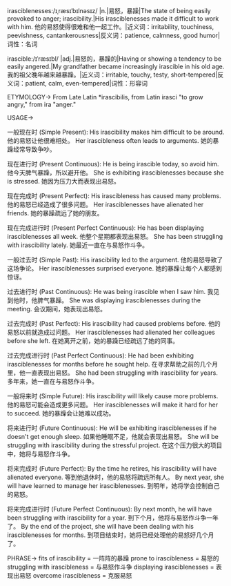 irasciblenesses:/ɪˌræsɪˈbɪlnəsɪz/
|n.|易怒，暴躁|The state of being easily provoked to anger; irascibility.|His irasciblenesses made it difficult to work with him. 他的易怒使得很难和他一起工作。|近义词：irritability, touchiness, peevishness, cantankerousness|反义词：patience, calmness, good humor|词性：名词

irascible:/ɪˈræsɪbl/
|adj.|易怒的，暴躁的|Having or showing a tendency to be easily angered.|My grandfather became increasingly irascible in his old age. 我的祖父晚年越来越暴躁。|近义词：irritable, touchy, testy, short-tempered|反义词：patient, calm, even-tempered|词性：形容词

ETYMOLOGY->
From Late Latin *irascibilis, from Latin irasci "to grow angry," from ira "anger."

USAGE->

一般现在时 (Simple Present):
His irascibility makes him difficult to be around. 他的易怒让他很难相处。
Her irascibleness often leads to arguments. 她的暴躁经常导致争吵。

现在进行时 (Present Continuous):
He is being irascible today, so avoid him. 他今天脾气暴躁，所以避开他。
She is exhibiting irasciblenesses because she is stressed. 她因为压力大而表现出易怒。

现在完成时 (Present Perfect):
His irascibleness has caused many problems. 他的易怒已经造成了很多问题。
Her irasciblenesses have alienated her friends. 她的暴躁疏远了她的朋友。

现在完成进行时 (Present Perfect Continuous):
He has been displaying irasciblenesses all week. 他整个星期都表现出易怒。
She has been struggling with irascibility lately. 她最近一直在与易怒作斗争。

一般过去时 (Simple Past):
His irascibility led to the argument. 他的易怒导致了这场争论。
Her irasciblenesses surprised everyone. 她的暴躁让每个人都感到惊讶。

过去进行时 (Past Continuous):
He was being irascible when I saw him. 我见到他时，他脾气暴躁。
She was displaying irasciblenesses during the meeting. 会议期间，她表现出易怒。

过去完成时 (Past Perfect):
His irascibility had caused problems before. 他的易怒以前就造成过问题。
Her irasciblenesses had alienated her colleagues before she left. 在她离开之前，她的暴躁已经疏远了她的同事。

过去完成进行时 (Past Perfect Continuous):
He had been exhibiting irasciblenesses for months before he sought help. 在寻求帮助之前的几个月里，他一直表现出易怒。
She had been struggling with irascibility for years. 多年来，她一直在与易怒作斗争。

一般将来时 (Simple Future):
His irascibility will likely cause more problems. 他的易怒可能会造成更多问题。
Her irasciblenesses will make it hard for her to succeed. 她的暴躁会让她难以成功。

将来进行时 (Future Continuous):
He will be exhibiting irasciblenesses if he doesn't get enough sleep. 如果他睡眠不足，他就会表现出易怒。
She will be struggling with irascibility during the stressful project. 在这个压力很大的项目中，她将与易怒作斗争。

将来完成时 (Future Perfect):
By the time he retires, his irascibility will have alienated everyone. 等到他退休时，他的易怒将疏远所有人。
By next year, she will have learned to manage her irasciblenesses. 到明年，她将学会控制自己的易怒。

将来完成进行时 (Future Perfect Continuous):
By next month, he will have been struggling with irascibility for a year. 到下个月，他将与易怒作斗争一年了。
By the end of the project, she will have been dealing with his irasciblenesses for months. 到项目结束时，她将已经处理他的易怒好几个月了。


PHRASE->
fits of irascibility = 一阵阵的暴躁
prone to irascibleness = 易怒的
struggling with irascibleness = 与易怒作斗争
displaying irasciblenesses = 表现出易怒
overcome irascibleness = 克服易怒


